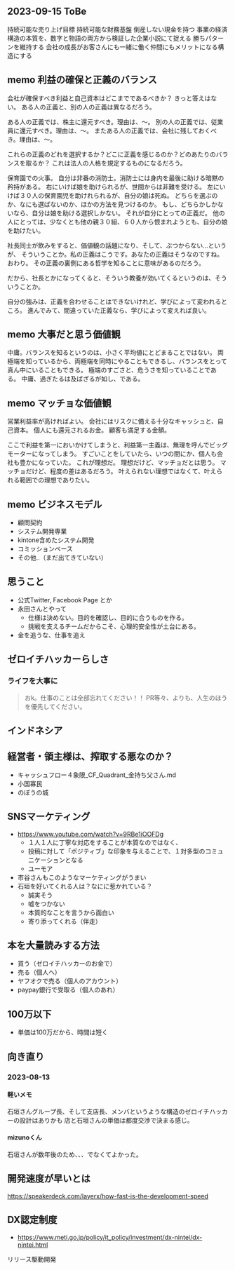 ## 2023-09-15 ToBe
持続可能な売り上げ目標
持続可能な財務基盤
倒産しない現金を持つ
事業の経済構造の本質を、数字と物語の両方から検証した企業小説にて捉える
勝ちパターンを維持する
会社の成長がお客さんにも一緒に働く仲間にもメリットになる構造にする

## memo 利益の確保と正義のバランス
会社が確保すべき利益と自己資本はどこまでであるべきか？
きっと答えはない。
ある人の正義と、別の人の正義は異なるだろう。

ある人の正義では、株主に還元すべき。理由は、〜。
別の人の正義では、従業員に還元すべき。理由は、〜。
またある人の正義では、会社に残しておくべき。理由は、〜。

これらの正義のどれを選択するか？どこに正義を感じるのか？どのあたりのバランスを取るか？
これは法人の人格を規定するものになるだろう。

保育園での火事。
自分は非番の消防士。消防士には身内を最後に助ける暗黙の矜持がある。
右にいけば娘を助けられるが、世間からは非難を受ける。
左にいけば３０人の保育園児を助けれられるが、自分の娘は死ぬ。
どちらを選ぶのか、なにも選ばないのか、ほかの方法を見つけるのか。
もし、どちらかしかないなら、自分は娘を助ける選択しかない。
それが自分にとっての正義だ。
他の人にとっては、少なくとも他の親３０組、６０人から恨まれようとも、自分の娘を助けたい。

社長同士が飲みをすると、価値観の話題になり、そして、ぶつからない...というが、
そういうことか。私の正義はこうです。あなたの正義はそうなのですね。おわり。
その正義の裏側にある哲学を知ることに意味があるのだろう。

だから、社長とかになってくると、そういう教養が効いてくるというのは、そういうことか。

自分の強みは、正義を合わせることはできないけれど、学びによって変われるところ。
進んでみて、間違っていた正義なら、学びによって変えれば良い。

## memo 大事だと思う価値観
中庸。バランスを知るというのは、小さく平均値にとどまることではない。
両極端を知っているから、両極端を同時にやることもできるし、バランスをとって真ん中にいることもできる。
極端のすごさと、危うさを知っていることである。
中庸、過ぎたるは及ばざるが如し、である。

## memo マッチョな価値観
営業利益率が高ければよい。
会社にはリスクに備える十分なキャッシュと、自己資本。
個人にも還元されるお金。
顧客も満足する金額。

ここで利益を第一においかけてしまうと、利益第一主義は、無理を呼んでビッグモーターになってしまう。
すごいことをしていたら、いつの間にか、個人も会社も豊かになっていた。
これが理想だ。
理想だけど、マッチョだとは思う。
マッチョだけど、程度の差はあるだろう。
叶えられない理想ではなくて、叶えられる範囲での理想でありたい。

## memo ビジネスモデル
- 顧問契約
- システム開発専業
- kintone含めたシステム開発
- コミッションベース
- その他..（まだ出てきていない）

## 思うこと
- 公式Twitter, Facebook Page とか
- 永田さんとやって
  - 仕様は決めない。目的を確認し、目的に合うものを作る。
  - 挑戦を支えるチームだからこそ、心理的安全性が土台にある。
- 金を追うな、仕事を追え

## ゼロイチハッカーらしさ
### ライフを大事に
>おk。仕事のことは全部忘れてください！！
>PR等々、よりも、人生のほうを優先してください。

## インドネシア

## 経営者・領主様は、搾取する悪なのか？
- キャッシュフロー４象限_CF_Quadrant_金持ち父さん.md
- 小国寡民
- のぼうの城

## SNSマーケティング
- https://www.youtube.com/watch?v=9RBe1iOOFDg
  - １人１人に丁寧な対応をすることが本質なのではなく、
  - 投稿に対して「ポジティブ」な印象を与えることで、１対多型のコミュニケーションとなる
  - ユーモア
- 市谷さんもこのようなマーケティングがうまい
- 石垣を好いてくれる人は？なにに惹かれている？
  - 誠実そう
  - 嘘をつかない
  - 本質的なことを言うから面白い
  - 寄り添ってくれる（伴走）


## 本を大量読みする方法
- 買う（ゼロイチハッカーのお金で）
- 売る（個人へ）
- ヤフオクで売る（個人のアカウント）
- paypay銀行で受取る（個人のあれ）


## 100万以下
- 単価は100万だから、時間は短く

## 向き直り
### 2023-08-13
#### 軽いメモ
石垣さんグループ長、そして支店長、メンバというような構造のゼロイチハッカーの設計はありかも
店と石垣さんの単価は都度交渉で決まる感じ。
#### mizunoくん
石垣さんが数年後のため、、、でなくてよかった。


## 開発速度が早いとは
https://speakerdeck.com/layerx/how-fast-is-the-development-speed


## DX認定制度
- https://www.meti.go.jp/policy/it_policy/investment/dx-nintei/dx-nintei.html


リリース駆動開発